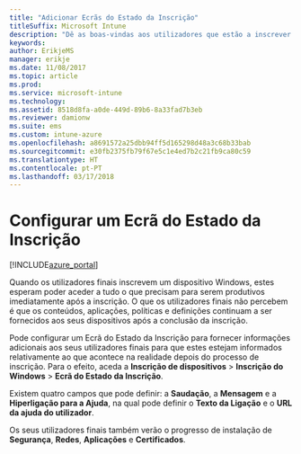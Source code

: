 ```yaml
---
title: "Adicionar Ecrãs do Estado da Inscrição"
titleSuffix: Microsoft Intune
description: "Dê as boas-vindas aos utilizadores que estão a inscrever dispositivos Windows 10."
keywords: 
author: ErikjeMS
manager: erikje
ms.date: 11/08/2017
ms.topic: article
ms.prod: 
ms.service: microsoft-intune
ms.technology: 
ms.assetid: 8518d8fa-a0de-449d-89b6-8a33fad7b3eb
ms.reviewer: damionw
ms.suite: ems
ms.custom: intune-azure
ms.openlocfilehash: a8691572a25dbb94ff5d165298d48a3c68b33bab
ms.sourcegitcommit: e30fb2375fb79f67e5c1e4ed7b2c21fb9ca80c59
ms.translationtype: HT
ms.contentlocale: pt-PT
ms.lasthandoff: 03/17/2018
---
```

# <a name="set-up-an-enrollment-status-screen"></a>Configurar um Ecrã do Estado da Inscrição

[!INCLUDE[azure_portal](./includes/azure_portal.md)]

Quando os utilizadores finais inscrevem um dispositivo Windows, estes esperam poder aceder a tudo o que precisam para serem produtivos imediatamente após a inscrição. O que os utilizadores finais não percebem é que os conteúdos, aplicações, políticas e definições continuam a ser fornecidos aos seus dispositivos após a conclusão da inscrição.

Pode configurar um Ecrã do Estado da Inscrição para fornecer informações adicionais aos seus utilizadores finais para que estes estejam informados relativamente ao que acontece na realidade depois do processo de inscrição. Para o efeito, aceda a **Inscrição de dispositivos** > **Inscrição do Windows** > **Ecrã do Estado da Inscrição**.

Existem quatro campos que pode definir: a **Saudação**, a **Mensagem** e a **Hiperligação para a Ajuda**, na qual pode definir o **Texto da Ligação** e o **URL da ajuda do utilizador**.

Os seus utilizadores finais também verão o progresso de instalação de **Segurança**, **Redes**, **Aplicações** e **Certificados**.
